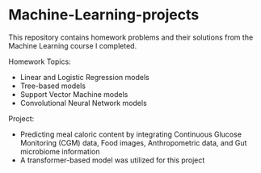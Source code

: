 # Machine-Learning-projects
This repository contains homework problems and their solutions from the Machine Learning course I completed.

Homework Topics:
* Linear and Logistic Regression models
* Tree-based models
* Support Vector Machine models
* Convolutional Neural Network models
  
Project:
* Predicting meal caloric content by integrating Continuous Glucose Monitoring (CGM) data, Food images, Anthropometric data, and Gut microbiome information
* A transformer-based model was utilized for this project
